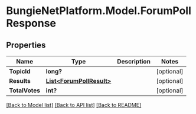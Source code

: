 # BungieNetPlatform.Model.ForumPollResponse
## Properties

Name | Type | Description | Notes
------------ | ------------- | ------------- | -------------
**TopicId** | **long?** |  | [optional] 
**Results** | [**List&lt;ForumPollResult&gt;**](ForumPollResult.md) |  | [optional] 
**TotalVotes** | **int?** |  | [optional] 

[[Back to Model list]](../README.md#documentation-for-models) [[Back to API list]](../README.md#documentation-for-api-endpoints) [[Back to README]](../README.md)

